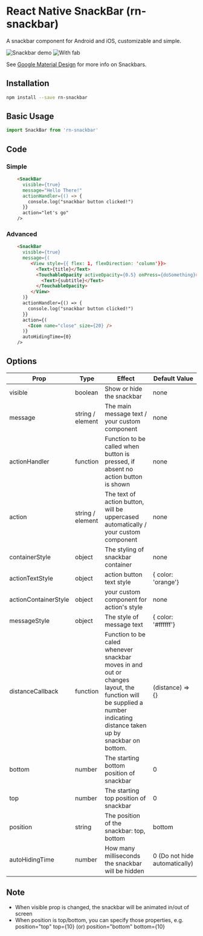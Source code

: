 # React Native SnackBar (rn-snackbar)
A snackbar component for Android and iOS, customizable and simple.

![Snackbar demo](https://media.giphy.com/media/zChTSWog7TNmM/giphy.gif)
![With fab](https://media.giphy.com/media/6oCCk98unakbC/giphy.gif)

See [Google Material Design](https://material.io/guidelines/components/snackbars-toasts.html) for more info on Snackbars.

## Installation

```sh
npm install --save rn-snackbar
```

## Basic Usage

```javascript
import SnackBar from 'rn-snackbar'
```

## Code

### Simple

```html
    <SnackBar
      visible={true}
      message="Hello There!"
      actionHandler={() => {
        console.log("snackbar button clicked!")
      }}
      action="let's go"
    />
```

### Advanced
```html
    <SnackBar
      visible={true}
      message={(
         <View style={{ flex: 1, flexDirection: 'column'}}>
           <Text>{title}</Text>
           <TouchableOpacity activeOpacity={0.5} onPress={doSomething}>
             <Text>{subtitle}</Text>
           </TouchableOpacity>
         </View>
      )}
      actionHandler={() => {
        console.log("snackbar button clicked!")
      }}
      action={(
        <Icon name="close" size={20} />
      )}
      autoHidingTime={0}
    />
```

## Options
| Prop        | Type           | Effect  | Default Value |
| ------------- |-------------| -----| -----|
| visible | boolean | Show or hide the snackbar | none |
| message | string / element | The main message text / your custom component | none |
| actionHandler | function | Function to be called when button is pressed, if absent no action button is shown | none |
| action | string / element | The text of action button, will be uppercased automatically / your custom component | none |
| containerStyle | object | The styling of snackbar container | none |
| actionTextStyle | object | action button text style | { color: 'orange'} |
| actionContainerStyle | object | your custom component for action's style | none |
| messageStyle | object | The style of message text | { color: '#ffffff'} |
| distanceCallback | function | Function to be caled whenever snackbar moves in and out or changes layout, the function will be supplied a number indicating distance taken up by snackbar on bottom. | (distance) => {} |
| bottom | number | The starting bottom position of snackbar | 0 |
| top | number | The starting top position of snackbar | 0 |
| position | string | The position of the snackbar: top, bottom | bottom |
| autoHidingTime | number | How many milliseconds the snackbar will be hidden | 0 (Do not hide automatically) |

## Note

* When visible prop is changed, the snackbar will be animated in/out of screen
* When position is top/bottom, you can specify those properties, e.g.
  position="top" top={10} (or) position="bottom" bottom={10}
